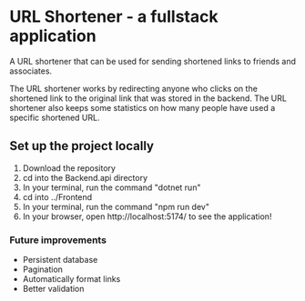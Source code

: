 # URL Shortener - a fullstack application
A URL shortener that can be used for sending shortened links to friends and associates.

The URL shortener works by redirecting anyone who clicks on the shortened link to the original link that was stored in the backend. 
The URL shortener also keeps some statistics on how many people have used a specific shortened URL.

## Set up the project locally
1. Download the repository
2. cd into the Backend.api directory
3. In your terminal, run the command "dotnet run"
4. cd into ../Frontend
5. In your terminal, run the command "npm run dev"
6. In your browser, open http://localhost:5174/ to see the application!

### Future improvements 
- Persistent database
- Pagination
- Automatically format links
- Better validation
